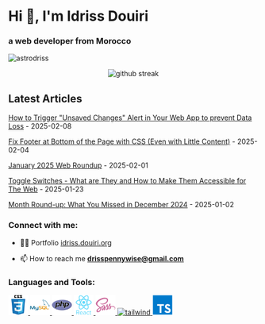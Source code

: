 # Hi 👋, I'm Idriss Douiri

<h3 align="left">a web developer from Morocco</h3>

<p align="left"> <img src="https://komarev.com/ghpvc/?username=astrodriss&label=Profile%20views&color=0e75b6&style=flat" alt="astrodriss" /> </p>

<p align="center">
<img alt="github streak" src="https://github-readme-streak-stats.herokuapp.com?user=AstroDriss&theme=synthwave&hide_border=true&border_radius=13.5">
</p>

## Latest Articles

<!-- blog start -->
[How to Trigger "Unsaved Changes" Alert in Your Web App to prevent Data Loss](https://douiri.org/blog/unsaved-changes-alert/) - 2025-02-08

[Fix Footer at Bottom of the Page with CSS (Even with Little Content)](https://douiri.org/blog/fix-footer-bottom-css/) - 2025-02-04

[January 2025 Web Roundup](https://douiri.org/blog/round-up-january-2025/) - 2025-02-01

[Toggle Switches - What are They and How to Make Them Accessible for The Web](https://douiri.org/blog/toggle-switch-css-only/) - 2025-01-23

[Month Round-up: What You Missed in December 2024](https://douiri.org/blog/web-recap-december-2024/) - 2025-01-02
<!-- blog end -->

<h3 align="left">Connect with me:</h3>

- 👨‍💻 Portfolio [idriss.douiri.org](idriss.douiri.org)

- 📫 How to reach me **drisspennywise@gmail.com**

<h3>Languages and Tools:</h3>
<p> <a href="https://www.w3schools.com/css/" target="_blank" rel="noreferrer"> <img src="https://raw.githubusercontent.com/devicons/devicon/master/icons/css3/css3-original-wordmark.svg" alt="css3" width="40" height="40"/> </a> <a href="https://www.mysql.com/" target="_blank" rel="noreferrer"> <img src="https://raw.githubusercontent.com/devicons/devicon/master/icons/mysql/mysql-original-wordmark.svg" alt="mysql" width="40" height="40"/> </a> <a href="https://www.php.net" target="_blank" rel="noreferrer"> <img src="https://raw.githubusercontent.com/devicons/devicon/master/icons/php/php-original.svg" alt="php" width="40" height="40"/> </a> <a href="https://reactjs.org/" target="_blank" rel="noreferrer"> <img src="https://raw.githubusercontent.com/devicons/devicon/master/icons/react/react-original-wordmark.svg" alt="react" width="40" height="40"/> </a> <a href="https://sass-lang.com" target="_blank" rel="noreferrer"> <img src="https://raw.githubusercontent.com/devicons/devicon/master/icons/sass/sass-original.svg" alt="sass" width="40" height="40"/> </a> <a href="https://tailwindcss.com/" target="_blank" rel="noreferrer"> <img src="https://www.vectorlogo.zone/logos/tailwindcss/tailwindcss-icon.svg" alt="tailwind" width="40" height="40"/> </a> <a href="https://www.typescriptlang.org/" target="_blank" rel="noreferrer"> <img src="https://raw.githubusercontent.com/devicons/devicon/master/icons/typescript/typescript-original.svg" alt="typescript" width="40" height="40"/> </a> </p>

<!-- <p><img align="left" src="https://github-readme-stats.vercel.app/api/top-langs?username=astrodriss&show_icons=true&locale=en&layout=compact" alt="astrodriss" /></p> -->
